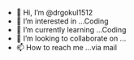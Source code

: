 - 👋 Hi, I’m @drgokul1512
- 👀 I’m interested in ...Coding 
- 🌱 I’m currently learning ...Coding 
- 💞️ I’m looking to collaborate on ...
- 📫 How to reach me ...via mail

<!---
drgokul1512/drgokul1512 is a ✨ special ✨ repository because its `README.md` (this file) appears on your GitHub profile.
You can click the Preview link to take a look at your changes.
--->
